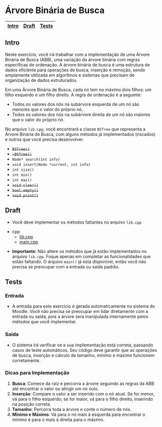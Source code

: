 # Árvore Binária de Busca

<!-- toch -->
[Intro](#intro) | [Draft](#draft) | [Tests](#tests)
-- | -- | --
<!-- toch -->

## Intro

Neste exercício, você irá trabalhar com a implementação de uma Árvore Binária de Busca (ABB), uma variação da árvore binária com regras específicas de ordenação. A árvore binária de busca é uma estrutura de dados eficiente para operações de busca, inserção e remoção, sendo amplamente utilizada em algoritmos e sistemas que precisam de organização de dados estruturados.

Em uma Árvore Binária de Busca, cada nó tem no máximo dois filhos: um filho esquerdo e um filho direito. A regra de ordenação é a seguinte:

- Todos os valores dos nós na subárvore esquerda de um nó são menores que o valor do próprio nó.
- Todos os valores dos nós na subárvore direita de um nó são maiores que o valor do próprio nó.

No arquivo `lib.cpp`, você encontrará a classe `BSTree` que representa a Árvore Binária de Busca, com alguns métodos já implementados (riscados) e outros que você precisa desenvolver.

- ~~`BSTree()`~~
- ~~`~BSTree()`~~
- `Node* search(int info)`
- `void insert(Node *current, int info)`
- `int size()`
- `int min()`
- `int max()`
- ~~`void clear()`~~
- ~~`bool empty()`~~
- ~~`void print()`~~

## Draft

- Você deve implementar os métodos faltantes no arquivo `lib.cpp`

<!-- links .cache/draft -->
- cpp
  - [lib.cpp](.cache/draft/cpp/lib.cpp)
  - [main.cpp](.cache/draft/cpp/main.cpp)
<!-- links -->

- **Importante**: Não altere os métodos que já estão implementados no arquivo `lib.cpp`. Foque apenas em completar as funcionalidades que estão faltando. O arquivo `main()` já está disponível, então você não precisa se preocupar com a entrada ou saída padrão.

## Tests

### Entrada

- A entrada para este exercício é gerada automaticamente no sistema do Moodle. Você não precisa se preocupar em lidar diretamente com a entrada ou saída, pois a árvore será manipulada internamente pelos métodos que você implementar.

### Saída

- O sistema irá verificar se a sua implementação está correta, passando casos de teste automáticos. Seu código deve garantir que as operações de busca, inserção e cálculo de tamanho, mínimo e máximo funcionem corretamente.

### Dicas para Implementação

1. **Busca**: Comece da raiz e percorra a árvore seguindo as regras da ABB até encontrar o valor ou atingir um nó nulo.
2. **Inserção**: Compare o valor a ser inserido com o nó atual. Se for menor, vá para o filho esquerdo; se for maior, vá para o filho direito, inserindo na posição correta.
3. **Tamanho**: Percorra toda a árvore e conte o número de nós.
4. **Mínimo e Máximo**: Vá para o nó mais à esquerda para encontrar o mínimo e para o mais à direita para o máximo.
